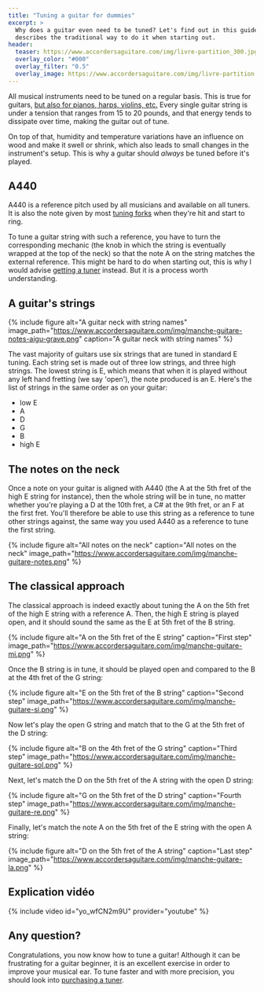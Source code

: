 ```yaml
---
title: "Tuning a guitar for dummies"
excerpt: >
  Why does a guitar even need to be tuned? Let's find out in this guide that 
  describes the traditional way to do it when starting out.
header:
  teaser: https://www.accordersaguitare.com/img/livre-partition_300.jpg
  overlay_color: "#000"
  overlay_filter: "0.5"
  overlay_image: https://www.accordersaguitare.com/img/livre-partition.jpg
---
```


<style>
/* override theme's 100% wide images default on this page */
figure img { width: auto; }
figure { flex-direction: column; }
</style>

All musical instruments need to be tuned on a regular basis. This is true for 
guitars, [but also for pianos, harps, violins, etc.][other-instruments] Every 
single guitar string is under a tension that ranges from 15 to 20 pounds, and 
that energy tends to dissipate over time, making the guitar out of tune.

On top of that, humidity and temperature variations have an influence on wood 
and make it swell or shrink, which also leads to small changes in the 
instrument's setup. This is why a guitar should *always* be tuned before it's 
played.

## A440

A440 is a reference pitch used by all musicians and available on all tuners. It 
is also the note given by most [tuning forks][tuning-fork] when they're hit and 
start to ring.

To tune a guitar string with such a reference, you have to turn the 
corresponding mechanic (the knob in which the string is eventually wrapped at 
the top of the neck) so that the note A on the string matches the external 
reference. This might be hard to do when starting out, this is why I would 
advise [getting a tuner][which-tuner-should-i-buy] instead. But it is a process 
worth understanding.

## A guitar's strings

{% include figure alt="A guitar neck with string names"
image_path="https://www.accordersaguitare.com/img/manche-guitare-notes-aigu-grave.png" 
caption="A guitar neck with string names" %}

The vast majority of guitars use six strings that are tuned in standard E 
tuning. Each string set is made out of three low strings, and three high 
strings. The lowest string is E, which means that when it is played without any 
left hand fretting (we say 'open'), the note produced is an E. Here's the list 
of strings in the same order as on your guitar:

- low E
- A
- D
- G
- B
- high E

## The notes on the neck

Once a note on your guitar is aligned with A440 (the A at the 5th fret of the 
high E string for instance), then the whole string will be in tune, no matter 
whether you're playing a D at the 10th fret, a C# at the 9th fret, or an F at 
the first fret. You'll therefore be able to use this string as a reference to 
tune other strings against, the same way you used A440 as a reference to tune 
the first string.

{% include figure alt="All notes on the neck" caption="All notes on the neck" 
image_path="https://www.accordersaguitare.com/img/manche-guitare-notes.png" %}

## The classical approach

The classical approach is indeed exactly about tuning the A on the 5th fret of 
the high E string with a reference A. Then, the high E string is played open, 
and it should sound the same as the E at 5th fret of the B string.

{% include figure alt="A on the 5th fret of the E string" caption="First step" 
image_path="https://www.accordersaguitare.com/img/manche-guitare-mi.png" %}

Once the B string is in tune, it should be played open and compared to the B at 
the 4th fret of the G string:

{% include figure alt="E on the 5th fret of the B string" caption="Second step" 
image_path="https://www.accordersaguitare.com/img/manche-guitare-si.png" %}

Now let's play the open G string and match that to the G at the 5th fret of the 
D string:

{% include figure alt="B on the 4th fret of the G string" caption="Third step" 
image_path="https://www.accordersaguitare.com/img/manche-guitare-sol.png" %}

Next, let's match the D on the 5th fret of the A string with the open D string:

{% include figure alt="G on the 5th fret of the D string" caption="Fourth step" 
image_path="https://www.accordersaguitare.com/img/manche-guitare-re.png" %}

Finally, let's match the note A on the 5th fret of the E string with the open A 
string:

{% include figure alt="D on the 5th fret of the A string" caption="Last step" 
image_path="https://www.accordersaguitare.com/img/manche-guitare-la.png" %}

## Explication vidéo

{% include video id="yo_wfCN2m9U" provider="youtube" %}

## Any question?

Congratulations, you now know how to tune a guitar! Although it can be 
frustrating for a guitar beginner, it is an excellent exercise in order to 
improve your musical ear. To tune faster and with more precision, you should 
look into [purchasing a tuner][which-tuner-should-i-buy].

[tuning-fork]:http://bit.ly/diapason-wittner
[other-instruments]:/tune-other-common-instruments/
[which-tuner-should-i-buy]:/which-guitar-tuner-should-i-buy/
